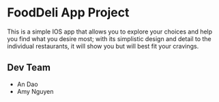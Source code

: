 # FoodDeli App Project #

This is a simple IOS app that allows you to explore your choices and help you find what you desire most; with its simplistic design and detail to the individual restaurants, it will show you but will best fit your cravings.

## Dev Team ##
* An Dao
* Amy Nguyen


